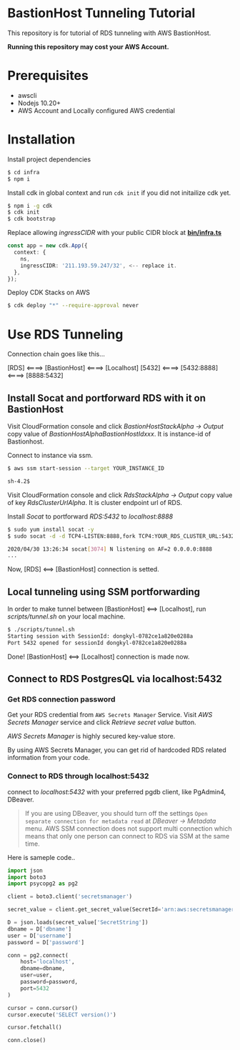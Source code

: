 # BastionHost Tunneling Tutorial

This repository is for tutorial of RDS tunneling with AWS BastionHost.

**Running this repository may cost your AWS Account.**

# Prerequisites

- awscli
- Nodejs 10.20+
- AWS Account and Locally configured AWS credential

# Installation

Install project dependencies

```bash
$ cd infra
$ npm i
```

Install cdk in global context and run `cdk init` if you did not initailize cdk yet.

```bash
$ npm i -g cdk
$ cdk init
$ cdk bootstrap
```

Replace allowing *ingressCIDR* with your public CIDR block at [**bin/infra.ts**](bin/infra.ts)

```typescript
const app = new cdk.App({
  context: {
    ns,
    ingressCIDR: '211.193.59.247/32', <-- replace it.
  },
});
```

Deploy CDK Stacks on AWS

```bash
$ cdk deploy "*" --require-approval never
```

# Use RDS Tunneling

Connection chain goes like this...

[RDS] <====> [BastionHost] <====> [Localhost]
[5432] <====> [5432:8888] <====> [8888:5432]


## Install Socat and portforward RDS with it on BastionHost

Visit CloudFormation console and click *BastionHostStackAlpha -> Output*
copy value of *BastionHostAlphaBastionHostIdxxx*.
It is instance-id of Bastionhost.

Connect to instance via ssm.

```bash
$ aws ssm start-session --target YOUR_INSTANCE_ID

sh-4.2$
```

Visit CloudFormation console and click *RdsStackAlpha -> Output*
copy value of key *RdsClusterUrlAlpha*. It is cluster endpoint url of RDS.

Install *Socat* to portforward *RDS:5432* to *localhost:8888*

```bash
$ sudo yum install socat -y
$ sudo socat -d -d TCP4-LISTEN:8888,fork TCP4:YOUR_RDS_CLUSTER_URL:5432

2020/04/30 13:26:34 socat[3074] N listening on AF=2 0.0.0.0:8888
...
```

Now, [RDS] <==> [BastionHost] connection is setted.

## Local tunneling using SSM portforwarding

In order to make tunnel between [BastionHost] <==> [Localhost], run *scripts/tunnel.sh* on your local machine.

```bash
$ ./scripts/tunnel.sh
Starting session with SessionId: dongkyl-0782ce1a820e0288a
Port 5432 opened for sessionId dongkyl-0782ce1a820e0288a
```

Done! [BastionHost] <==> [Localhost] connection is made now.

## Connect to RDS PostgresQL via localhost:5432

### Get RDS connection password

Get your RDS credential from `AWS Secrets Manager` Service. Visit *AWS Secrets Manager* service and click *Retrieve secret value* button.

*AWS Secrets Manager* is highly secured key-value store.

By using AWS Secrets Manager, you can get rid of hardcoded RDS related information from your code.

### Connect to RDS through localhost:5432

connect to *localhost:5432* with your preferred pgdb client, like PgAdmin4, DBeaver.

> If you are using DBeaver, you should turn off the settings `Open separate connection for metadata read` at *DBeaver -> Metadata* menu.
> AWS SSM connection does not support multi connection which means that only one person can connect to RDS via SSM at the same time.

Here is sameple code..

```python
import json
import boto3
import psycopg2 as pg2

client = boto3.client('secretsmanager')

secret_value = client.get_secret_value(SecretId='arn:aws:secretsmanager:ap-northeast-2:929831892372:secret:RdsClusterAlphaSecretxxx-xxx-xxx')

D = json.loads(secret_value['SecretString'])
dbname = D['dbname']
user = D['username']
password = D['password']

conn = pg2.connect(
    host='localhost',
    dbname=dbname,
    user=user,
    password=password,
    port=5432
)

cursor = conn.cursor()
cursor.execute('SELECT version()')

cursor.fetchall()

conn.close()
```